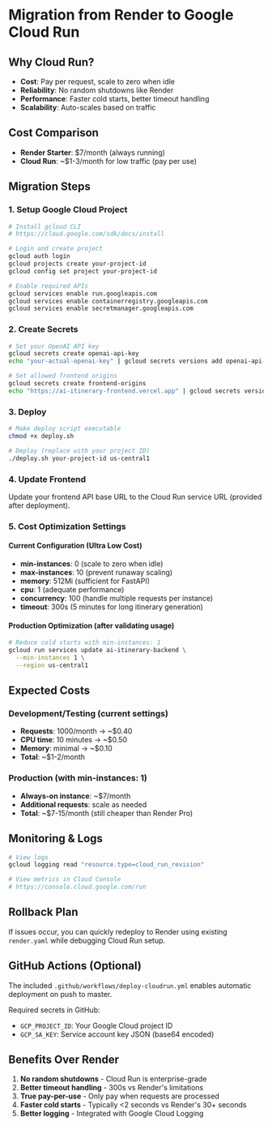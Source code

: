 # Migration from Render to Google Cloud Run

## Why Cloud Run?
- **Cost**: Pay per request, scale to zero when idle
- **Reliability**: No random shutdowns like Render
- **Performance**: Faster cold starts, better timeout handling
- **Scalability**: Auto-scales based on traffic

## Cost Comparison
- **Render Starter**: $7/month (always running)
- **Cloud Run**: ~$1-3/month for low traffic (pay per use)

## Migration Steps

### 1. Setup Google Cloud Project
```bash
# Install gcloud CLI
# https://cloud.google.com/sdk/docs/install

# Login and create project
gcloud auth login
gcloud projects create your-project-id
gcloud config set project your-project-id

# Enable required APIs
gcloud services enable run.googleapis.com
gcloud services enable containerregistry.googleapis.com
gcloud services enable secretmanager.googleapis.com
```

### 2. Create Secrets
```bash
# Set your OpenAI API key
gcloud secrets create openai-api-key
echo "your-actual-openai-key" | gcloud secrets versions add openai-api-key --data-file=-

# Set allowed frontend origins
gcloud secrets create frontend-origins
echo "https://ai-itinerary-frontend.vercel.app" | gcloud secrets versions add frontend-origins --data-file=-
```

### 3. Deploy
```bash
# Make deploy script executable
chmod +x deploy.sh

# Deploy (replace with your project ID)
./deploy.sh your-project-id us-central1
```

### 4. Update Frontend
Update your frontend API base URL to the Cloud Run service URL (provided after deployment).

### 5. Cost Optimization Settings

#### Current Configuration (Ultra Low Cost)
- **min-instances**: 0 (scale to zero when idle)
- **max-instances**: 10 (prevent runaway scaling)
- **memory**: 512Mi (sufficient for FastAPI)
- **cpu**: 1 (adequate performance)
- **concurrency**: 100 (handle multiple requests per instance)
- **timeout**: 300s (5 minutes for long itinerary generation)

#### Production Optimization (after validating usage)
```bash
# Reduce cold starts with min-instances: 1
gcloud run services update ai-itinerary-backend \
  --min-instances 1 \
  --region us-central1
```

## Expected Costs

### Development/Testing (current settings)
- **Requests**: 1000/month → ~$0.40
- **CPU time**: 10 minutes → ~$0.50
- **Memory**: minimal → ~$0.10
- **Total**: ~$1-2/month

### Production (with min-instances: 1)
- **Always-on instance**: ~$7/month
- **Additional requests**: scale as needed
- **Total**: ~$7-15/month (still cheaper than Render Pro)

## Monitoring & Logs
```bash
# View logs
gcloud logging read "resource.type=cloud_run_revision"

# View metrics in Cloud Console
# https://console.cloud.google.com/run
```

## Rollback Plan
If issues occur, you can quickly redeploy to Render using existing `render.yaml` while debugging Cloud Run setup.

## GitHub Actions (Optional)
The included `.github/workflows/deploy-cloudrun.yml` enables automatic deployment on push to master.

Required secrets in GitHub:
- `GCP_PROJECT_ID`: Your Google Cloud project ID
- `GCP_SA_KEY`: Service account key JSON (base64 encoded)

## Benefits Over Render
1. **No random shutdowns** - Cloud Run is enterprise-grade
2. **Better timeout handling** - 300s vs Render's limitations
3. **True pay-per-use** - Only pay when requests are processed
4. **Faster cold starts** - Typically <2 seconds vs Render's 30+ seconds
5. **Better logging** - Integrated with Google Cloud Logging